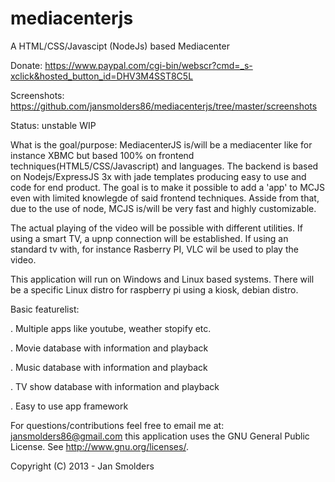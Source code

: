 mediacenterjs
=============

A HTML/CSS/Javascipt (NodeJs) based Mediacenter

Donate: https://www.paypal.com/cgi-bin/webscr?cmd=_s-xclick&hosted_button_id=DHV3M4SST8C5L

Screenshots: https://github.com/jansmolders86/mediacenterjs/tree/master/screenshots

Status: unstable WIP

What is the goal/purpose:
MediacenterJS is/will be a mediacenter like for instance XBMC but based 100% on frontend techniques(HTML5/CSS/Javascript) and languages.
The backend is based on Nodejs/ExpressJS 3x with jade templates producing easy to use and code for end product. 
The goal is to make it possible to add a 'app' to MCJS even with limited knowlegde of said frontend techniques.
Asside from that, due to the use of node, MCJS is/will be very fast and highly customizable.

The actual playing of the video will be possible with different utilities. 
If using a smart TV, a upnp connection will be established. If using an standard tv with, for instance Rasberry PI, VLC wil be used to play the video. 

This application will run on Windows and Linux based systems. 
There will be a specific Linux distro for raspberry pi using a kiosk, debian distro.

Basic featurelist:

 . Multiple apps like youtube, weather stopify etc.
 
 . Movie database with information and playback
 
 . Music database with information and playback
 
 . TV show database with information and playback 
 
 . Easy to use app framework
 
For questions/contributions feel free to email me at: jansmolders86@gmail.com
this application uses the GNU General Public License. See <http://www.gnu.org/licenses/>.

Copyright (C) 2013 - Jan Smolders
